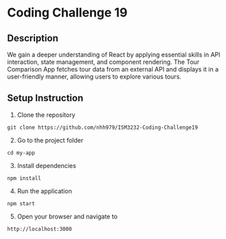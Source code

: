 # Coding Challenge 19

## Description

We gain a deeper understanding of React by applying essential skills in API interaction, state management, and component rendering. The Tour Comparison App fetches tour data from an external API and displays it in a user-friendly manner, allowing users to explore various tours.

## Setup Instruction
1. Clone the repository
```
git clone https://github.com/nhh979/ISM3232-Coding-Challenge19
```
2. Go to the project folder
```
cd my-app
```
3. Install dependencies
```
npm install
```
4. Run the application
``` 
npm start 
```
5. Open your browser and navigate to
```
http://localhost:3000
```
